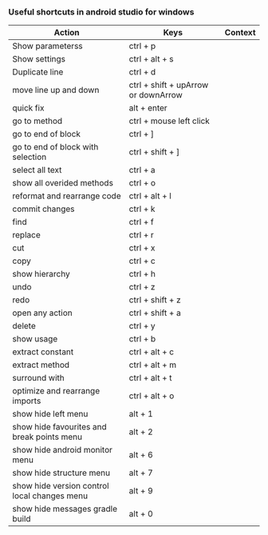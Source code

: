 
### Useful shortcuts in android studio for windows

| Action           | Keys          | Context       | 
| ---------------- | ------------- |:-------------:|
| Show parameterss       |  ctrl + p       |               | 
| Show settings      |  ctrl + alt + s       |               | 
| Duplicate line      |  ctrl + d     |               | 
| move line up and down | ctrl + shift + upArrow or downArrow |   |
| quick fix | alt + enter |   |
| go to method  | ctrl + mouse left click |   |
| go to end of block | ctrl + ] |   |
| go to end of block with selection | ctrl + shift + ] |   |
| select all text | ctrl + a |   |
| show all overided methods | ctrl + o |   |
| reformat and rearrange code |  ctrl + alt + l |   |
| commit changes |  ctrl + k |   |
| find |  ctrl + f |   |
| replace |  ctrl + r |   |
| cut |  ctrl + x |   |
| copy |  ctrl + c |   |
| show hierarchy |  ctrl + h |   |
| undo |  ctrl + z |   |
| redo |  ctrl + shift + z |   |
| open any action |  ctrl + shift + a |   |
| delete |  ctrl + y |   |
| show usage |  ctrl + b |   |
| extract constant |  ctrl + alt + c |   |
| extract method |  ctrl + alt + m |   |
|surround with |  ctrl + alt + t |   |
|optimize and rearrange imports |  ctrl + alt + o |   |
| show hide left menu | alt + 1 |   |
| show hide favourites and break points menu | alt + 2 |   |
| show hide android monitor menu | alt + 6 |   |
| show hide structure menu | alt + 7 |   |
| show hide version control local changes menu | alt + 9 |   |
| show hide messages gradle build | alt + 0 |   |
